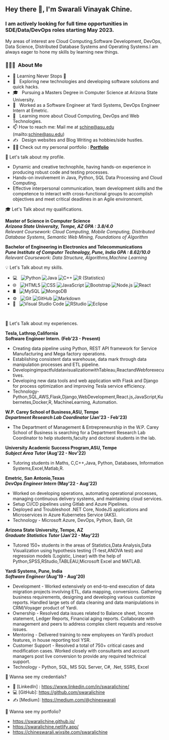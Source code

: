 
<h2> Hey there 👋, I'm Swarali Vinayak Chine.</h2>

<h3> I am actively looking for full time opportunities in SDE/Data/DevOps roles starting May 2023. </h3>

My areas of interest are Cloud Computing,Software Development, DevOps, Data Science, Distributed Database Systems and Operating Systems.I am always eager to hone my skills by learning new things. 
<h3> 👨🏻‍💻 &nbsp;About Me </h3>


- 🌱 Learning Never Stops 🚀
- 🤔 &nbsp; Exploring new technologies and developing software solutions and quick hacks.
- 🎓 &nbsp; Pursuing a Masters Degree in Computer Science at Arizona State University.
- 💼 &nbsp; Worked as a Software Engineer at Yardi Systems, DevOps Engineer Intern at Emetric.
- 🌱 &nbsp; Learning more about Cloud Computing, DevOps and Web Technologies.
- 📫 How to reach me: Mail me at schine@asu.edu (mailto:schine@asu.edu)
- ✍️ &nbsp;  Design websites and Blog Writing as hobbies/side hustles.
- 👨‍💻 Check out my personal portfolio : **<a href="https://swaralichine.github.io/" target="_blank">Portfolio</a>**



🧠 Let's talk about my profile.

- Dynamic and creative technophile, having hands-on experience in producing robust code and testing processes. 
- Hands-on involvement in Java, Python, SQL Data Processing and Cloud Computing.
- Effective interpersonal communication, team development skills and the competence to interact with cross-functional groups to accomplish objectives and meet critical deadlines in an Agile environment.


🎓 Let's Talk about my qualifications. 

**Master of Science in Computer Science** &nbsp;&nbsp;&nbsp;&nbsp;&nbsp;&nbsp; <br>
**_Arizona State University, Tempe, AZ GPA : 3.8/4.0_** &nbsp;&nbsp;&nbsp;&nbsp;&nbsp;&nbsp; <br>
_Relevant Coursework: Cloud Computing, Mobile Computing, Distributed Database Systems, Semantic Web Mining, Foundations of Algorithm_<br>

**Bachelor of Engineering in Electronics and Telecommunications** &nbsp;&nbsp;&nbsp;&nbsp;&nbsp;&nbsp; <br>
**_Pune Institute of Computer Technology, Pune, India GPA : 8.62/10.0_** &nbsp;&nbsp;&nbsp;&nbsp;&nbsp;&nbsp; <br>
_Relevant Coursework: Data Structure, Algorithms,Machine Learning_ <br>

💡 Let's Talk about my skills. 

- 💻 &nbsp;
  ![Python](https://img.shields.io/badge/-Python-333333?style=flat&logo=python)
  ![Java](https://img.shields.io/badge/-Java-333333?style=flat&logo=Java&logoColor=007396)
  ![C++](https://img.shields.io/badge/-C++-333333?style=flat&logo=C%2B%2B&logoColor=00599C)
  ![R (Statistics)](https://img.shields.io/badge/-R-333333?style=flat&logo=R&logoColor=276DC3)
- 🌐 &nbsp;
  ![HTML5](https://img.shields.io/badge/-HTML5-333333?style=flat&logo=HTML5)
  ![CSS](https://img.shields.io/badge/-CSS-333333?style=flat&logo=CSS3&logoColor=1572B6)
  ![JavaScript](https://img.shields.io/badge/-JavaScript-333333?style=flat&logo=javascript)
  ![Bootstrap](https://img.shields.io/badge/-Bootstrap-333333?style=flat&logo=bootstrap&logoColor=563D7C)
  ![Node.js](https://img.shields.io/badge/-Node.js-333333?style=flat&logo=node.js)
  ![React](https://img.shields.io/badge/-React-333333?style=flat&logo=react)
- 🛢 &nbsp;
  ![MySQL](https://img.shields.io/badge/-MySQL-333333?style=flat&logo=mysql)
  ![MongoDB](https://img.shields.io/badge/-MongoDB-333333?style=flat&logo=mongodb)
- ⚙️ &nbsp;
  ![Git](https://img.shields.io/badge/-Git-333333?style=flat&logo=git)
  ![GitHub](https://img.shields.io/badge/-GitHub-333333?style=flat&logo=github)
  ![Markdown](https://img.shields.io/badge/-Markdown-333333?style=flat&logo=markdown)
- 🔧 &nbsp;
  ![Visual Studio Code](https://img.shields.io/badge/-Visual%20Studio%20Code-333333?style=flat&logo=visual-studio-code&logoColor=007ACC)
  ![RStudio](https://img.shields.io/badge/-RStudio-333333?style=flat&logo=rstudio)
  ![Eclipse](https://img.shields.io/badge/-Eclipse-333333?style=flat&logo=eclipse-ide&logoColor=2C2255)

<br/>

💼 Let's Talk about my experiences. 


**Tesla, Lathrop,California** &nbsp;&nbsp;&nbsp;&nbsp;&nbsp;&nbsp; <br>
**Software Engineer Intern.          (Feb'23 - Present)** &nbsp;&nbsp;&nbsp;&nbsp;&nbsp;&nbsp; <br>
- Creating data pipeline using Python, REST API framework for Service Manufacturing and Mega factory operations.
- Establishing consistent data warehouse, data mark through data manipulation processes and ETL pipeline.
- DevelopingimpactfuldatavisualizationwithTableau,ReactandWebforexecutives.
- Developing new data tools and web application with Flask and Django for process optimization and improving Tesla
service efficiency.
- Technology-Python,SQL,AWS,Flask,Django,WebDevelopment,React.js,JavaScript,Kubernetes,Docker,R,
MachineLearning, Automation. <br>

**W.P. Carey School of Business,ASU, Tempe** &nbsp;&nbsp;&nbsp;&nbsp;&nbsp;&nbsp; <br>
**_Department Research Lab Coordinator_             (Jan'23 - Feb'23)** &nbsp;&nbsp;&nbsp;&nbsp;&nbsp;&nbsp; <br>
- The Department of Management & Entrepreneurship in the W.P. Carey School of Business is searching for a Department Research Lab Coordinator to help students,faculty and doctoral students in the lab.

**University Academic Success Program,ASU, Tempe** &nbsp;&nbsp;&nbsp;&nbsp;&nbsp;&nbsp; <br>
**_Subject Area Tutor_             (Aug'22 - Nov'22)** &nbsp;&nbsp;&nbsp;&nbsp;&nbsp;&nbsp; <br>
- Tutoring students in Maths, C,C++,Java, Python, Databases, Information Systems,Excel,Matlab,R.

**Emetric, San Antonio,Texas** &nbsp;&nbsp;&nbsp;&nbsp;&nbsp;&nbsp; <br>
**_DevOps Engineer Intern_         (May'22 - Aug'22)** &nbsp;&nbsp;&nbsp;&nbsp;&nbsp;&nbsp; <br>
- Worked on developing operations, automating operational processes, managing continuous delivery systems, and maintaining cloud services.<br>
- Setup CI/CD pipelines using Gitlab and Azure Pipelines. <br>
- Deployed and Troubleshoot .NET Core, NodeJS applications and Microservices in Azure Kubernetes Service (AKS). <br>
- Technology - Microsoft Azure, DevOps, Python, Bash, Git <br>

**Arizona State University, Tempe, AZ** &nbsp;&nbsp;&nbsp;&nbsp;&nbsp;&nbsp; <br>
**_Graduate Statistics Tutor_      (Jan'22 - May'22)** &nbsp;&nbsp;&nbsp;&nbsp;&nbsp;&nbsp; <br>
- Tutored 150+ students in the areas of Statistics,Data Analysis,Data Visualization using hypothesis testing (T-test,ANOVA test) and regression models (Logistic, Linear) with the help of Python,SPSS,RStudio,TABLEAU,Microsoft Excel and MATLAB.


**Yardi Systems, Pune, India** &nbsp;&nbsp;&nbsp;&nbsp;&nbsp;&nbsp; <br>
**_Software Engineer_              (Aug'19 - Aug'20)** &nbsp;&nbsp;&nbsp;&nbsp;&nbsp;&nbsp; <br>
- Development - Worked extensively on end-to-end execution of data migration projects involving ETL, data mapping, conversions. Gathering business requirements, designing and developing various customize reports. Handled large sets of data cleaning and data manipulations in CRM/Voyager product of Yardi. <br>
- Ownership - Resolved data issues related to Balance sheet, Income statement, Ledger Reports, Financial aging reports. Collaborate with management and peers to address complex client requests and resolve issues. <br>
- Mentoring - Delivered training to new employees on Yardi’s product features, in house reporting tool YSR. <br>
- Customer Support - Resolved a total of 750+ critical cases and modification cases. Worked closely
with consultants and account managers post live conversion to provide any required technical support. <br>
- Technology - Python, SQL, MS SQL Server, C#, .Net, SSRS, Excel

🤔 Wanna see my credentials?

- 👔 [LinkedIn] : https://www.linkedin.com/in/swaralichine/
- 💻 [GitHub]: https://github.com/swaralichine
- ✍️  [Medium]: https://medium.com/@chineswarali
 
:office: Wanna see my portfolio?

- https://swaralichine.github.io/
- https://swaralichine.netlify.app/
- https://chineswarali.wixsite.com/swaralichine

